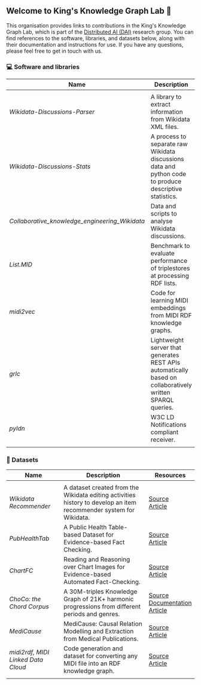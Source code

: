## Welcome to King's Knowledge Graph Lab 👋

This organisation provides links to contributions in the King's Knowledge Graph Lab, which is part of the [Distributed AI (DAI)](https://www.kcl.ac.uk/research/dai) research group. You can find references to the software, libraries, and datasets below, along with their documentation and instructions for use. If you have any questions, please feel free to get in touch with us.

### 💻 Software and libraries

| **Name** | **Description** | **Resources** |
|---|---|---|
|  |  |  |
| *Wikidata-Discussions-Parser* | A library to extract information from Wikidata XML files. | [Repo](https://github.com/King-s-Knowledge-Graph-Lab/Wikidata-Discussion-Parser)<br /> |
| *Wikidata-Discussions-Stats* | A process to separate raw Wikidata discussions data and python code to produce descriptive statistics. | [Repo](https://github.com/King-s-Knowledge-Graph-Lab/Wikidata-Discussions-Stats) |
| *Collaborative_knowledge_engineering_Wikidata* | Data and scripts to analyse Wikidata discussions. | [Repo](https://github.com/ElisavetK/Collaborative_knowledge_engineering_Wikidata) |
| *List.MID* | Benchmark to evaluate performance of triplestores at processing RDF lists. | [Repo](https://github.com/midi-ld/List.MID )<br />[Article](https://www.albertmeronyo.org/wp-content/uploads/2019/06/ISWC2019_paper_257.pdf)|
| *midi2vec* | Code for learning MIDI embeddings from MIDI RDF knowledge graphs. | [Repo](https://github.com/midi-ld/midi2vec)<br />[Article](https://www.albertmeronyo.org/wp-content/uploads/2021/08/midi2vec-2.pdf)|
| *grlc* | Lightweight server that generates REST APIs automatically based on collaboratively written SPARQL queries. | [Repo](https://github.com/CLARIAH/grlc)<br />[Article](https://link.springer.com/content/pdf/10.1007%2F978-3-319-47602-5_48.pdf)|
| *pyldn* | W3C LD Notifications compliant receiver. | [Repo](https://github.com/albertmeronyo/pyldn)<br />[Article](https://github.com/albertmeronyo/pyldn)|
|  |  |  |




### 💾 Datasets

| **Name** | **Description** | **Resources** |
|---|---|---|
|  |  |  |
| *Wikidata Recommender* | A dataset created from the Wikidata editing activities history to develop an item recommender system for Wikidata. | [Source](https://github.com/WikidataRec-developer/Wikidata_Recommender)<br />[Article](https://dl.acm.org/doi/10.1007/978-3-030-88361-4_10) |
| *PubHealthTab* | A Public Health Table-based Dataset for Evidence-based Fact Checking. | [Source](https://github.com/mubasharaak/PubHealthTab)<br />[Article](https://aclanthology.org/2022.findings-naacl.1/) |
| *ChartFC* | Reading and Reasoning over Chart Images for Evidence-based Automated Fact-Checking. | [Source](https://github.com/mubasharaak/ChartFC_baseline)<br />[Article](https://arxiv.org/abs/2301.11843) |
| *ChoCo: the Chord Corpus* | A 30M-triples Knowledge Graph of 21K+ harmonic progressions from different periods and genres. | [Source](https://github.com/smashub/choco)<br />[Documentation](https://smashub.github.io/docs/category/choco-the-chord-corpus)<br />[Article](coming_soon) |
| *MediCause* | MediCause: Causal Relation Modelling and Extraction from Medical Publications. | [Source](https://github.com/King-s-Knowledge-Graph-Lab/Medicause)<br />[Article](https://ceur-ws.org/Vol-3184/TEXT2KG_Paper_1.pdf) |
| *midi2rdf, MIDI Linked Data Cloud* | Code generation and dataset for converting any MIDI file into an RDF knowledge graph. | [Source](https://github.com/midi-ld/midi2rdf)<br />[Article](https://www.albertmeronyo.org/wp-content/uploads/2017/07/ISWC2017_paper_343.pdf) |
|  |  |  |



<!--

**Here are some ideas to get you started:**

🙋‍♀️ A short introduction - what is your organization all about?
🌈 Contribution guidelines - how can the community get involved?
👩‍💻 Useful resources - where can the community find your docs? Is there anything else the community should know?
🍿 Fun facts - what does your team eat for breakfast?
-->

